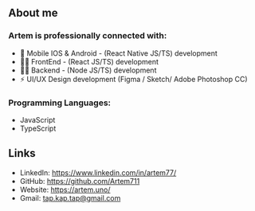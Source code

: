 ## About me

### Artem is professionally connected with:
- 📱 Mobile IOS & Android - (React Native JS/TS) development
-  👨‍💻 FrontEnd - (React JS/TS) development
- 👨‍🔬 Backend - (Node JS/TS) development
- ⚡ UI/UX Design development (Figma / Sketch/ Adobe Photoshop CC)

### Programming Languages: 
 - JavaScript
 - TypeScript

## Links
- LinkedIn: https://www.linkedin.com/in/artem77/
- GitHub: https://github.com/Artem711
- Website: https://artem.uno/
- Gmail: tap.kap.tap@gmail.com
